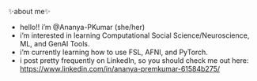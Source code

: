 ✨about me✨
- hello!! i’m @Ananya-PKumar (she/her)
- i’m interested in learning Computational Social Science/Neuroscience, ML, and GenAI Tools.
- i’m currently learning how to use FSL, AFNI, and PyTorch.
- i post pretty frequently on LinkedIn, so you should check me out here: https://www.linkedin.com/in/ananya-premkumar-61584b275/

<!---
Ananya-PKumar/Ananya-PKumar is a ✨ special ✨ repository because its `README.md` (this file) appears on your GitHub profile.
You can click the Preview link to take a look at your changes.
--->
